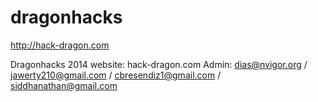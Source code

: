 dragonhacks
===========
<http://hack-dragon.com>

Dragonhacks 2014 website: hack-dragon.com
Admin: dias@nvigor.org  / jawerty210@gmail.com / cbresendiz1@gmail.com / siddhanathan@gmail.com
